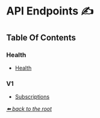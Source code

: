 # API Endpoints ✍

## Table Of Contents

### Health

 * [Health](./api/health/HEALTH.md)

### V1

 * [Subscriptions](./api/v1/SUBSCRIPTIONS.md)

*[⬅️ back to the root](/README.md#stripe-test-app)*
